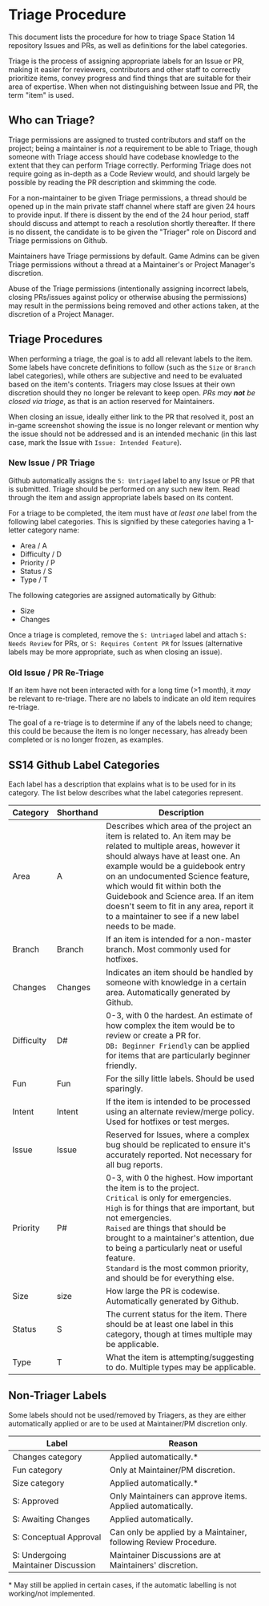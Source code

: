 # Triage Procedure
This document lists the procedure for how to triage Space Station 14 repository Issues and PRs, as well as definitions for the label categories.

Triage is the process of assigning appropriate labels for an Issue or PR, making it easier for reviewers, contributors and other staff to correctly prioritize items, convey progress and find things that are suitable for their area of expertise. When when not distinguishing between Issue and PR, the term "item" is used.

## Who can Triage?

Triage permissions are assigned to trusted contributors and staff on the project; being a maintainer is *not* a requirement to be able to Triage, though someone with Triage access should have codebase knowledge to the extent that they can perform Triage correctly. Performing Triage does not require going as in-depth as a Code Review would, and should largely be possible by reading the PR description and skimming the code. 

For a non-maintainer to be given Triage permissions, a thread should be opened up in the main private staff channel where staff are given 24 hours to provide input. If there is dissent by the end of the 24 hour period, staff should discuss and attempt to reach a resolution shortly thereafter. If there is no dissent, the candidate is to be given the "Triager" role on Discord and Triage permissions on Github.

Maintainers have Triage permissions by default. Game Admins can be given Triage permissions without a thread at a Maintainer's or Project Manager's discretion. 

Abuse of the Triage permissions (intentionally assigning incorrect labels, closing PRs/issues against policy or otherwise abusing the permissions) may result in the permissions being removed and other actions taken, at the discretion of a Project Manager.

## Triage Procedures

When performing a triage, the goal is to add all relevant labels to the item. Some labels have concrete definitions to follow (such as the `Size` or `Branch` label categories), while others are subjective and need to be evaluated based on the item's contents. Triagers may close Issues at their own discretion should they no longer be relevant to keep open. *PRs may* ***not*** *be closed via triage*, as that is an action reserved for Maintainers. 

When closing an issue, ideally either link to the PR that resolved it, post an in-game screenshot showing the issue is no longer relevant or mention why the issue should not be addressed and is an intended mechanic (in this last case, mark the Issue with `Issue: Intended Feature`).

### New Issue / PR Triage

Github automatically assigns the `S: Untriaged` label to any Issue or PR that is submitted. Triage should be performed on any such new item. Read through the item and assign appropriate labels based on its content.

For a triage to be completed, the item must have *at least one* label from the following label categories. This is signified by these categories having a 1-letter category name:
  - Area / A
  - Difficulty / D
  - Priority / P
  - Status / S
  - Type / T

The following categories are assigned automatically by Github:
  - Size
  - Changes

Once a triage is completed, remove the `S: Untriaged` label and attach `S: Needs Review` for PRs, or `S: Requires Content PR` for Issues (alternative labels may be more appropriate, such as when closing an issue).

### Old Issue / PR Re-Triage

If an item have not been interacted with for a long time (>1 month), it *may* be relevant to re-triage. There are no labels to indicate an old item requires re-triage.

The goal of a re-triage is to determine if any of the labels need to change; this could be because the item is no longer necessary, has already been completed or is no longer frozen, as examples. 

## SS14 Github Label Categories

Each label has a description that explains what is to be used for in its category. The list below describes what the label categories represent.

| Category | Shorthand | Description |
|---|---|---|
| Area | A | Describes which area of the project an item is related to. An item may be related to multiple areas, however it should always have at least one. An example would be a guidebook entry on an undocumented Science feature, which would fit within both the Guidebook and Science area. If an item doesn't seem to fit in any area, report it to a maintainer to see if a new label needs to be made. |
| Branch | Branch | If an item is intended for a non-master branch. Most commonly used for hotfixes. |
| Changes | Changes | Indicates an item should be handled by someone with knowledge in a certain area. Automatically generated by Github. |
| Difficulty | D# | 0-3, with 0 the hardest. An estimate of how complex the item would be to review or create a PR for. <br>`DB: Beginner Friendly` can be applied for items that are particularly beginner friendly. |
| Fun | Fun | For the silly little labels. Should be used sparingly. |
| Intent | Intent | If the item is intended to be processed using an alternate review/merge policy. Used for hotfixes or test merges.
| Issue | Issue | Reserved for Issues, where a complex bug should be replicated to ensure it's accurately reported. Not necessary for all bug reports. |
| Priority | P# | 0-3, with 0 the highest. How important the item is to the project. <br>`Critical` is only for emergencies. <br>`High` is for things that are important, but not emergencies. <br>`Raised` are things that should be brought to a maintainer's attention, due to being a particularly neat or useful feature. <br>`Standard` is the most common priority, and should be for everything else. |
| Size | size | How large the PR is codewise. Automatically generated by Github. |
| Status | S | The current status for the item. There should be at least one label in this category, though at times multiple may be applicable. |
| Type | T | What the item is attempting/suggesting to do. Multiple types may be applicable. |

## Non-Triager Labels

Some labels should not be used/removed by Triagers, as they are either automatically applied or are to be used at Maintainer/PM discretion only.

| Label | Reason |
|---|---|
| Changes category | Applied automatically.* |
| Fun category | Only at Maintainer/PM discretion. |
| Size category | Applied automatically.* |
| S: Approved | Only Maintainers can approve items. Applied automatically. |
| S: Awaiting Changes | Applied automatically. |
| S: Conceptual Approval | Can only be applied by a Maintainer, following Review Procedure. |
| S: Undergoing Maintainer Discussion | Maintainer Discussions are at Maintainers' discretion. |

\* May still be applied in certain cases, if the automatic labelling is not working/not implemented.
